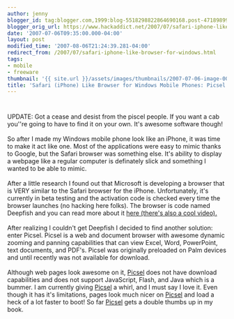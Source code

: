 ```yaml
---
author: jenny
blogger_id: tag:blogger.com,1999:blog-5518298822864690168.post-4718989973031591626
blogger_orig_url: https://www.hackaddict.net/2007/07/safari-iphone-like-browser-for-windows.html
date: '2007-07-06T09:35:00.000-04:00'
layout: post
modified_time: '2007-08-06T21:24:39.281-04:00'
redirect_from: /2007/07/safari-iphone-like-browser-for-windows.html
tags:
- mobile
- freeware
thumbnail: '{{ site.url }}/assets/images/thumbnails/2007-07-06-image-0000.gif'
title: 'Safari (iPhone) Like Browser for Windows Mobile Phones: Picsel'
---
```


<a onblur="try {parent.deselectBloggerImageGracefully();} catch(e) {}" href="http://bp0.blogger.com/_Gj3xvk4ycVs/Ro2lVGGtEjI/AAAAAAAAAOs/1ShmLpM37cg/s1600-h/proviewer_zoom.gif"><img style="margin: 0px auto 10px; display: block; text-align: center; cursor: pointer;" src="http://bp0.blogger.com/_Gj3xvk4ycVs/Ro2lVGGtEjI/AAAAAAAAAOs/1ShmLpM37cg/s320/proviewer_zoom.gif" alt="" id="BLOGGER_PHOTO_ID_5083901336205726258" border="0" /></a><br />UPDATE: Got a cease and desist from the piscel people.  If you want a cab you''re going to have to find it on your own.  It's awesome software though!<br /><br />So after I made my Windows mobile phone look like an iPhone, it was time to make it act like one.  Most of the applications were easy to mimic thanks to Google, but the Safari browser was something else.  It's ability to display a webpage like a regular computer is definately slick and something I wanted to be able to mimic.<br /><br />After a little research I found out that Microsoft is developing a browser that is VERY similar to the Safari browser for the iPhone.  Unfortunately, it's currently in beta testing and the activation code is checked every time the browser launches (no hacking here folks).  The browser is code named Deepfish and you can read more about it <a href="http://on10.net/Blogs/larry/exclusive-video-new-mobile-web-browser--deepfish/">here (there's also a cool video).</a><br /><br />After realizing I couldn't get Deepfish I decided to find another solution: enter Picsel.    Picsel is a web and  document  browser with awesome dynamic zooming  and panning capabilities that can view Excel, Word, PowerPoint, text documents,  and PDF's.   Picsel was originally preloaded on Palm devices and until recently was not available for download.<br /><br />Although web pages look awesome on it, <a href="http://www.picsel.com/index.php/solutions/view/C11/">Picsel</a> does not have download capabilities and does not support  JavaScript, Flash, and Java which is a bummer.  I am currently giving <a href="http://www.picsel.com/index.php/solutions/view/C11/">Picsel</a> a whirl, and I must say I love it. Even though it has it's limitations, pages look much nicer on <a href="http://www.picsel.com/index.php/solutions/view/C11/">Picsel</a> and load a heck of a lot faster to boot!  So far <a href="http://www.picsel.com/index.php/solutions/view/C11/">Picsel</a> gets a double thumbs up in my book.<a href="http://www.divshare.com/download/1164926-d2f"><br /></a>
